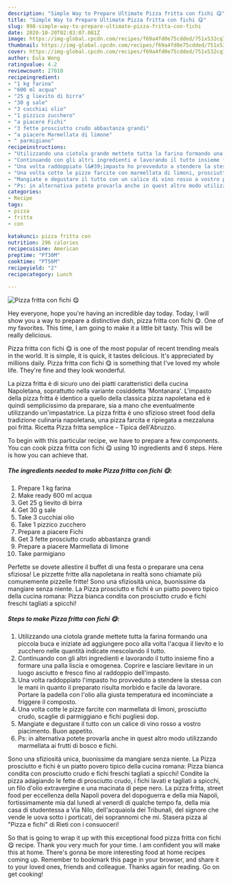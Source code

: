 ```yaml
---
description: "Simple Way to Prepare Ultimate Pizza fritta con fichi 😋"
title: "Simple Way to Prepare Ultimate Pizza fritta con fichi 😋"
slug: 998-simple-way-to-prepare-ultimate-pizza-fritta-con-fichi
date: 2020-10-20T02:03:07.081Z
image: https://img-global.cpcdn.com/recipes/f69a4fd0e75cdded/751x532cq70/pizza-fritta-con-fichi-😋-recipe-main-photo.jpg
thumbnail: https://img-global.cpcdn.com/recipes/f69a4fd0e75cdded/751x532cq70/pizza-fritta-con-fichi-😋-recipe-main-photo.jpg
cover: https://img-global.cpcdn.com/recipes/f69a4fd0e75cdded/751x532cq70/pizza-fritta-con-fichi-😋-recipe-main-photo.jpg
author: Eula Wong
ratingvalue: 4.2
reviewcount: 27010
recipeingredient:
- "1 kg farina"
- "600 ml acqua"
- "25 g lievito di birra"
- "30 g sale"
- "3 cucchiai olio"
- "1 pizzico zucchero"
- "a piacere Fichi"
- "3 fette prosciutto crudo abbastanza grandi"
- "a piacere Marmellata di limone"
- " parmigiano"
recipeinstructions:
- "Utilizzando una ciotola grande mettete tutta la farina formando una piccola buca e iniziate ad aggiungere poco alla volta l&#39;acqua il lievito e lo zucchero nelle quantità indicate mescolando il tutto."
- "Continuando con gli altri ingredienti e lavorando il tutto insieme fino a formare una palla liscia e omogenea. Coprire e lasciare lievitare in un luogo asciutto e fresco fino al raddoppio dell&#39;impasto."
- "Una volta raddoppiato l&#39;impasto ho provveduto a stendere la stessa con le mani in quanto il preparato risulta morbido e facile da lavorare. Portare la padella con l&#39;olio alla giusta temperatura ed incominciate a friggere il composto."
- "Una volta cotte le pizze farcite con marmellata di limoni, prosciutto crudo, scaglie di parmiggiano e fichi pugliesi dop."
- "Mangiate e degustare il tutto con un calice di vino rosso a vostro piacimento. Buon appetito."
- "Ps: in alternativa potete provarla anche in quest altro modo utilizzando marmellata ai frutti di bosco e fichi."
categories:
- Recipe
tags:
- pizza
- fritta
- con

katakunci: pizza fritta con 
nutrition: 296 calories
recipecuisine: American
preptime: "PT30M"
cooktime: "PT56M"
recipeyield: "2"
recipecategory: Lunch

---
```



![Pizza fritta con fichi 😋](https://img-global.cpcdn.com/recipes/f69a4fd0e75cdded/751x532cq70/pizza-fritta-con-fichi-😋-recipe-main-photo.jpg)

Hey everyone, hope you're having an incredible day today. Today, I will show you a way to prepare a distinctive dish, pizza fritta con fichi 😋. One of my favorites. This time, I am going to make it a little bit tasty. This will be really delicious.

Pizza fritta con fichi 😋 is one of the most popular of recent trending meals in the world. It is simple, it is quick, it tastes delicious. It's appreciated by millions daily. Pizza fritta con fichi 😋 is something that I've loved my whole life. They're fine and they look wonderful.

La pizza fritta è di sicuro uno dei piatti caratteristici della cucina Napoletana, soprattutto nella variante cosiddetta &#39;Montanara&#39;. L&#39;impasto della pizza fritta è identico a quello della classica pizza napoletana ed è quindi semplicissimo da preparare, sia a mano che eventualmente utilizzando un&#39;impastatrice. La pizza fritta è uno sfizioso street food della tradizione culinaria napoletana, una pizza farcita e ripiegata a mezzaluna poi fritta. Ricetta Pizza fritta semplice - Tipica dell&#39;Abruzzo.


To begin with this particular recipe, we have to prepare a few components. You can cook pizza fritta con fichi 😋 using 10 ingredients and 6 steps. Here is how you can achieve that.

<!--inarticleads1-->

##### The ingredients needed to make Pizza fritta con fichi 😋:

1. Prepare 1 kg farina
1. Make ready 600 ml acqua
1. Get 25 g lievito di birra
1. Get 30 g sale
1. Take 3 cucchiai olio
1. Take 1 pizzico zucchero
1. Prepare a piacere Fichi
1. Get 3 fette prosciutto crudo abbastanza grandi
1. Prepare a piacere Marmellata di limone
1. Take  parmigiano


Perfette se dovete allestire il buffet di una festa o preparare una cena sfiziosa! Le pizzette fritte alla napoletana in realtà sono chiamate più comunemente pizzelle fritte! Sono una sfiziosità unica, buonissime da mangiare senza niente. La Pizza prosciutto e fichi è un piatto povero tipico della cucina romana: Pizza bianca condita con prosciutto crudo e fichi freschi tagliati a spicchi! 

<!--inarticleads2-->

##### Steps to make Pizza fritta con fichi 😋:

1. Utilizzando una ciotola grande mettete tutta la farina formando una piccola buca e iniziate ad aggiungere poco alla volta l&#39;acqua il lievito e lo zucchero nelle quantità indicate mescolando il tutto.
1. Continuando con gli altri ingredienti e lavorando il tutto insieme fino a formare una palla liscia e omogenea. Coprire e lasciare lievitare in un luogo asciutto e fresco fino al raddoppio dell&#39;impasto.
1. Una volta raddoppiato l&#39;impasto ho provveduto a stendere la stessa con le mani in quanto il preparato risulta morbido e facile da lavorare. Portare la padella con l&#39;olio alla giusta temperatura ed incominciate a friggere il composto.
1. Una volta cotte le pizze farcite con marmellata di limoni, prosciutto crudo, scaglie di parmiggiano e fichi pugliesi dop.
1. Mangiate e degustare il tutto con un calice di vino rosso a vostro piacimento. Buon appetito.
1. Ps: in alternativa potete provarla anche in quest altro modo utilizzando marmellata ai frutti di bosco e fichi.


Sono una sfiziosità unica, buonissime da mangiare senza niente. La Pizza prosciutto e fichi è un piatto povero tipico della cucina romana: Pizza bianca condita con prosciutto crudo e fichi freschi tagliati a spicchi! Condite la pizza adagiando le fette di prosciutto crudo, i fichi lavati e tagliati a spicchi, un filo d&#39;olio extravergine e una macinata di pepe nero. La pizza fritta, street food per eccellenza della Napoli povera del dopoguerra e della mia Napoli, fortissimamente mia dal lunedì al venerdì di qualche tempo fa, della mia casa di studentessa a Via Nilo, dell&#39;acquaiola dei Tribunali, del signore che vende le uova sotto i porticati, dei soprannomi che mi. Stasera pizza al &#34;Pizza e fichi&#34; di Rieti con i consuoceri! 

So that is going to wrap it up with this exceptional food pizza fritta con fichi 😋 recipe. Thank you very much for your time. I am confident you will make this at home. There's gonna be more interesting food at home recipes coming up. Remember to bookmark this page in your browser, and share it to your loved ones, friends and colleague. Thanks again for reading. Go on get cooking!
